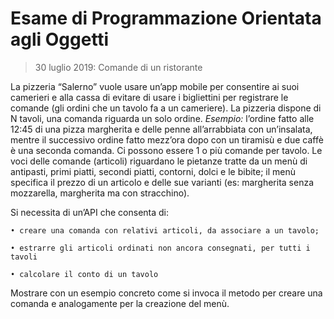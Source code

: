 # Esame di Programmazione Orientata agli Oggetti 

> 30 luglio 2019: Comande di un ristorante

La pizzeria “Salerno” vuole usare un’app mobile per consentire ai suoi camerieri
e alla cassa di evitare di usare i bigliettini per registrare le comande (gli ordini
che un tavolo fa a un cameriere). 
La pizzeria dispone di N tavoli, una comanda riguarda un solo ordine.
*Esempio:* l’ordine fatto alle 12:45 di una pizza margherita e delle penne all’arrabbiata con un’insalata, mentre
il successivo ordine fatto mezz’ora dopo con un tiramisù e due caffè è una seconda comanda.
Ci possono essere 1 o più comande per tavolo. 
Le voci delle comande (articoli) riguardano le pietanze tratte da un menù di antipasti, primi piatti, secondi piatti, 
contorni, dolci e le bibite; 
il menù specifica il prezzo di un articolo e delle sue varianti (es: margherita senza mozzarella, margherita ma con stracchino).

Si necessita di un’API che consenta di:

    • creare una comanda con relativi articoli, da associare a un tavolo;
    
    • estrarre gli articoli ordinati non ancora consegnati, per tutti i tavoli
        
    • calcolare il conto di un tavolo
    
Mostrare con un esempio concreto come si invoca il metodo per creare una
comanda e analogamente per la creazione del menù.


